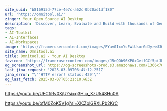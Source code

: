 ```yaml
---
site_uuid: "b816913d-77ce-4e7c-a62c-0b20ad1df180"
url: 'https://omnitool.ai/'
zinger: Your Open Source AI Desktop
description: 'Discover, Learn, Evaluate and Build with thousands of Generative AI Models.'
tags:
- AI-Toolkit
- AI-Interfaces
- AI-Workspaces
image: 'https://framerusercontent.com/images/PYav0IxmYsEwtUsorGdJyrwUJQ.png'
site_name: Omnitool.ai
title: Omnitool.ai - Your AI Desktop
favicon: 'https://framerusercontent.com/images/J5eQOb96XP0xGeifGCf5piJblDI.png'
og_screenshot_url: https://og-screenshots-prod.s3.amazonaws.com/1366x768/80/false/113f2075cc26de708037efbb9f4963608112d2686da569647dc672d062005018.jpeg
last_jina_request: '2025-03-09T06:45:12.251Z'
jina_error: "\"'HTTP error! status: 429'\""
og_last_fetch: 2025-03-07T05:21:10.663Z
---
```

https://youtu.be/UECfiRv0XjU?si=q3Hua_XzU548Hu0A

https://youtu.be/ofM0ZoK5V1g?si=XlCZolGRXLPb2KrC
